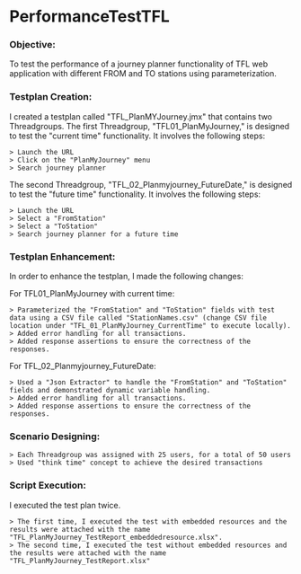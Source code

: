 # PerformanceTestTFL
### Objective:

To test the performance of a journey planner functionality of TFL web application with different FROM and TO stations using parameterization.

### Testplan Creation:

I created a testplan called "TFL_PlanMYJourney.jmx" that contains two Threadgroups. The first Threadgroup, "TFL01_PlanMyJourney," is designed to test the "current time" functionality. It involves the following steps:

	> Launch the URL  
	> Click on the "PlanMyJourney" menu  
	> Search journey planner
  
The second Threadgroup, "TFL_02_Planmyjourney_FutureDate," is designed to test the "future time" functionality. It involves the following steps:

	> Launch the URL
	> Select a "FromStation"
	> Select a "ToStation"
	> Search journey planner for a future time

### Testplan Enhancement:

In order to enhance the testplan, I made the following changes:

For TFL01_PlanMyJourney with current time:

	> Parameterized the "FromStation" and "ToStation" fields with test data using a CSV file called "StationNames.csv" (change CSV file location under "TFL_01_PlanMyJourney_CurrentTime" to execute locally).
	> Added error handling for all transactions.
	> Added response assertions to ensure the correctness of the responses.

For TFL_02_Planmyjourney_FutureDate:

	> Used a "Json Extractor" to handle the "FromStation" and "ToStation" fields and demonstrated dynamic variable handling.  
	> Added error handling for all transactions.  
	> Added response assertions to ensure the correctness of the responses.

### Scenario Designing:

	> Each Threadgroup was assigned with 25 users, for a total of 50 users
	> Used "think time" concept to achieve the desired transactions

### Script Execution:

I executed the test plan twice. 

	> The first time, I executed the test with embedded resources and the results were attached with the name "TFL_PlanMyJourney_TestReport_embeddedresource.xlsx". 
	> The second time, I executed the test without embedded resources and the results were attached with the name "TFL_PlanMyJourney_TestReport.xlsx"
